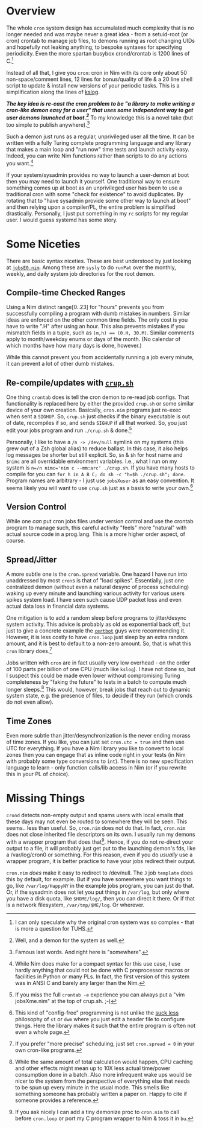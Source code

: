 Overview
========
The whole `cron` system design has accumulated much complexity that is no longer
needed and was maybe never a great idea - from a setuid-root (or cron) crontab
to manage job files, to demons running as root changing UIDs and hopefully not
leaking anything, to bespoke syntaxes for specifying periodicity.  Even the more
spartan busybox crond/crontab is 1200 lines of C.[^1]

Instead of all that, I give you `cron`: cron in Nim with its core only about 50
non-space/comment lines, 12 lines for bonus/quality of life & a 20 line shell
script to update & install new versions of your periodic tasks.  This is a
simplification along the lines of [kslog](https://github.com/c-blake/kslog).

***The key idea is re-cast the cron problem to be "a library to make writing a
cron-like demon easy for a user" that uses some independent way to get user
demons launched at boot.[^2]***  To my knowledge this is a novel take (but too
simple to publish anywhere).[^3]

Such a demon just runs as a regular, unprivileged user all the time.  It can be
written with a fully Turing complete programming language and any library that
makes a main loop and "run now" time tests and launch activity easy.  Indeed,
you can write Nim functions rather than scripts to do any actions you want.[^4]

If your system/sysadmin provides no way to launch a user-demon at boot then you
may need to launch it yourself.  One traditional way to ensure something comes
up at boot as an unprivileged user has been to use a traditional cron with some
"check for existence" to avoid duplicates.  By rotating that to "have sysadmin
provide some other way to launch at boot" and then relying upon a compiler/PL,
the entire problem is simplified drastically.  Personally, I just put something
in my `rc` scripts for my regular user.  I would guess systemd has some story.

Some Niceties
=============
There are basic syntax niceties.  These are best understood by just looking at
[`jobsE0.nim`](examples/jobsE0.nim).  Among these are `sysly` to do `runPat`
over the monthly, weekly, and daily system job directories for the root demon.

Compile-time Checked Ranges
---------------------------
Using a Nim distinct range[0..23] for "hours" prevents you from successfully
compiling a program with dumb mistakes in numbers.  Similar ideas are enforced
on the other common time fields.  The only cost is you have to write ".H" after
using an hour.  This also prevents mistakes if you mismatch fields in a tuple,
such as `(m,h) == (0.H, 30.M)`.  Similar comments apply to month/weekday enums
or days of the month.  (No calendar of which months have how many days is done,
however.)

While this cannot prevent you from accidentally running a job every minute, it
can prevent a lot of other dumb mistakes.

Re-compile/updates with [`crup.sh`](crup.sh)
--------------------------------------------
One thing `crontab` does is tell the cron demon to re-read job configs.  That
functionality is replaced here by either the provided `crup.sh` or some similar
device of your own creation.  Basically, `cron.nim` programs just re-exec when
sent a `SIGHUP`.  So, `crup.sh` just checks if the binary executable is out of
date, recompiles if so, and sends `SIGHUP` if all that worked.  So, you just
edit your jobs program and run `./crup.sh` & done.[^5]

Personally, I like to have a `/n -> /dev/null` symlink on my systems (this grew
out of a Zsh global alias) to reduce ballast.  In this case, it also helps log
messages be shorter but still explicit.  So, `$n` & `$h` for host name and
`$nimc` are all overridable environment variables.  I.e., what I run on my
system is `n=/n nimc='nim c --mm:arc' ./crup.sh`.  If you have many hosts to
compile for you can `for h in A B C; do sh -c "h=$h ./crup.sh"; done`.  Program
names are arbitrary - I just use `jobsXuser` as an easy convention.  It seems
likely you will want to use `crup.sh` just as a basis to write your own.[^6]

Version Control
---------------
While one *can* put cron jobs files under version control and use the crontab
program to manage such, this careful activity "feels" more "natural" with actual
source code in a prog.lang.  This is a more higher order aspect, of course.

Spread/Jitter
-------------
A more subtle one is the `cron.spread` variable.  One hazard I have run into
unaddressed by most `cron`s is that of "load spikes".  Essentially, just one
centralized demon (without even a natural desync of process scheduling) waking
up every minute and launching various activity for various users spikes system
load.  I have seen such cause UDP packet loss and even actual data loss in
financial data systems.

One mitigation is to add a random sleep before programs to jitter/desync system
activity.  This advice is probably as old as exponential back off, but just to
give a concrete example the
[`certbot`](https://stackoverflow.com/questions/41535546/how-do-i-schedule-the-lets-encrypt-certbot-to-automatically-renew-my-certificat)
guys were recommending it.  However, it is less costly to have `cron.loop` just
sleep by an extra random amount, and it is best to default to a non-zero amount.
So, that is what this `cron` library does.[^7]

Jobs written with `cron` are in fact usually very low overhead - on the order of
100 parts per billion of one CPU (much like `kslog`).  I have not done so, but I
suspect this could be made even lower without compromising Turing completeness
by "faking the future" to tests in a batch to compute much longer sleeps.[^8]
This would, however, break jobs that reach out to dynamic system state, e.g. the
presence of files, to decide if they run (which cronds do not even allow).

Time Zones
----------
Even more subtle than jitter/desynchronization is the never ending morass of
time zones.  If you like, you can just set `cron.utc = true` and then use UTC
for everything.  If you have a Nim library you like to convert to local zones
then you can engage that as inline code right in your tests (in Nim with
probably some type conversions to `int`).  There is no new specification
language to learn - only function calls/lib access in Nim (or if you rewrite
this in your PL of choice).

Missing Things
==============
`crond` detects non-empty output and spams users with local emails that these
days may not even be routed to somewhere they will be seen.  This seems.. less
than useful.  So, `cron.nim` does not do that.  In fact, `cron.nim` does not
close inherited file descriptors on its own.  I usually run my demons with a
wrapper program that does that[^9].  Hence, if you do not re-direct your output
to a file, it will probably just get put to the launching demon's fds, like a
/var/log/cron0 or something.  For this reason, even if you do *usually* use a
wrapper program, it is better practice to have your jobs redirect their output.

`cron.nim` *does* make it easy to redirect to /dev/null.  The `J` job `template`
does this by default, for example.  But if you have somewhere you want things to
go, like `/var/log/HappyNY` in the example jobs program, you can just do that.
Or, if the sysadmin does not let you put things in `/var/log`, but only where
you have a disk quota, like `$HOME/log/`, then you can direct it there.  Or if
that is a network filesystem, `/var/tmp/$ME/log`.  Or wherever.

[^1]: I can only speculate why the original cron system was so complex - that is
more a question for TUHS.

[^2]: Well, and a demon for the system as well.

[^3]: Famous last words.  And right here is "somewhere".

[^4]: While Nim does make for a compact syntax for this use case, I use hardly
anything that could not be done with C preprocessor macros or facilities in
Python or many PLs.  In fact, the first version of this system was in ANSI C and
barely any larger than the Nim.

[^5]: If you miss the full `crontab -e` experience you can always put a "vim
jobsXme.nim" at the top of crup.sh. ;-)

[^6]: This kind of "config-free" programming is not unlike the [suck
less](https://suckless.org/) philosophy of `st` or `dwm` where you just edit a
header file to configure things.  Here the library makes it such that the entire
program is often not even a whole page.

[^7]: If you prefer "more precise" scheduling, just set `cron.spread = 0` in
your own cron-like programs.

[^8]: While the same amount of total calculation would happen, CPU caching and
other effects might mean up to 10X less actual time/power consumption done in a
batch.  Also more infrequent wake ups would be nicer to the system from the
perspective of everything else that needs to be spun up every minute in the
usual mode.  This smells like something someone has probably written a paper on.
Happy to cite if someone provides a reference.

[^9]: If you ask nicely I can add a tiny demonize proc to `cron.nim` to call
before `cron.loop` or port my C program wrapper to Nim & toss it in `bu`.
